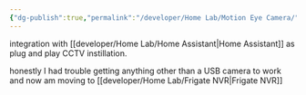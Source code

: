 ```yaml
---
{"dg-publish":true,"permalink":"/developer/Home Lab/Motion Eye Camera/","dgPassFrontmatter":true}
---
```


integration with [[developer/Home Lab/Home Assistant\|Home Assistant]] as plug and play CCTV instillation. 

honestly I had trouble getting anything other than a USB camera to work and now am moving to [[developer/Home Lab/Frigate NVR\|Frigate NVR]]
